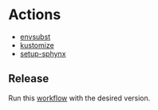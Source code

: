 # Actions

- [envsubst](./envsubst)
- [kustomize](./kustomize)
- [setup-sphynx](./setup-sphynx)

## Release

Run this [workflow][release-action] with the desired version.

[release-action]: https://github.com/hpedrorodrigues/actions/actions/workflows/release.yml
